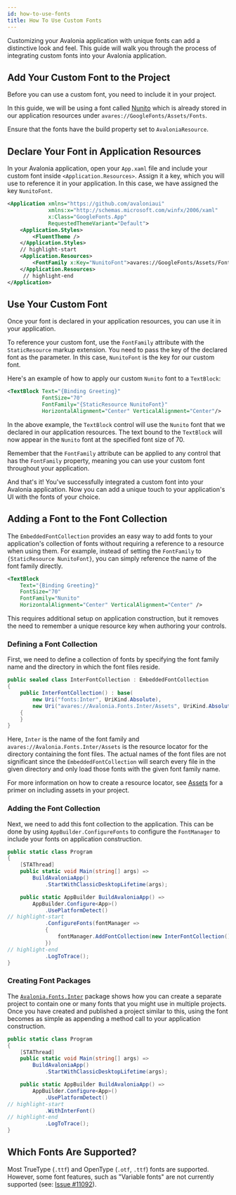 ```yaml
---
id: how-to-use-fonts
title: How To Use Custom Fonts
---
```


Customizing your Avalonia application with unique fonts can add a distinctive look and feel. This guide will walk you through the process of integrating custom fonts into your Avalonia application.

<GitHubSampleLink title="Google Fonts" link="https://github.com/AvaloniaUI/AvaloniaUI.QuickGuides/tree/main/GoogleFonts"/>

## Add Your Custom Font to the Project

Before you can use a custom font, you need to include it in your project.

In this guide, we will be using a font called [Nunito](https://fonts.google.com/specimen/Nunito) which is already stored in our application resources under `avares://GoogleFonts/Assets/Fonts`.

Ensure that the fonts have the build property set to `AvaloniaResource`.

## Declare Your Font in Application Resources

In your Avalonia application, open your `App.xaml` file and include your custom font inside `<Application.Resources>`. Assign it a key, which you will use to reference it in your application. In this case, we have assigned the key `NunitoFont`.

```xml title="App.axaml"
<Application xmlns="https://github.com/avaloniaui"
             xmlns:x="http://schemas.microsoft.com/winfx/2006/xaml"
             x:Class="GoogleFonts.App"
             RequestedThemeVariant="Default">
    <Application.Styles>
        <FluentTheme />
    </Application.Styles>
    // highlight-start
    <Application.Resources>
        <FontFamily x:Key="NunitoFont">avares://GoogleFonts/Assets/Fonts#Nunito</FontFamily>
    </Application.Resources>
     // highlight-end
</Application>
```

## Use Your Custom Font
Once your font is declared in your application resources, you can use it in your application.

To reference your custom font, use the `FontFamily` attribute with the `StaticResource` markup extension. You need to pass the key of the declared font as the parameter. In this case, `NunitoFont` is the key for our custom font.

Here's an example of how to apply our custom `Nunito` font to a `TextBlock`:

```xml
<TextBlock Text="{Binding Greeting}" 
           FontSize="70" 
           FontFamily="{StaticResource NunitoFont}" 
           HorizontalAlignment="Center" VerticalAlignment="Center"/>
```

In the above example, the `TextBlock` control will use the `Nunito` font that we declared in our application resources. The text bound to the `TextBlock` will now appear in the `Nunito` font at the specified font size of 70.

Remember that the `FontFamily` attribute can be applied to any control that has the `FontFamily` property, meaning you can use your custom font throughout your application.

And that's it! You've successfully integrated a custom font into your Avalonia application. Now you can add a unique touch to your application's UI with the fonts of your choice.

## Adding a Font to the Font Collection

The `EmbeddedFontCollection` provides an easy way to add fonts to your application's collection of fonts without requiring a reference to a resource when using them. For example, instead of setting the `FontFamily` to `{StaticResource NunitoFont}`, you can simply reference the name of the font family directly.

```xml
<TextBlock
    Text="{Binding Greeting}"
    FontSize="70"
    FontFamily="Nunito"
    HorizontalAlignment="Center" VerticalAlignment="Center" />
```

This requires additional setup on application construction, but it removes the need to remember a unique resource key when authoring your controls.

### Defining a Font Collection

First, we need to define a collection of fonts by specifying the font family name and the directory in which the font files reside.

```csharp title="InterFontCollection.cs"
public sealed class InterFontCollection : EmbeddedFontCollection
{
    public InterFontCollection() : base(
        new Uri("fonts:Inter", UriKind.Absolute),
        new Uri("avares://Avalonia.Fonts.Inter/Assets", UriKind.Absolute))
    {
    }
}
```

Here, `Inter` is the name of the font family and `avares://Avalonia.Fonts.Inter/Assets` is the resource locator for the directory containing the font files. The actual names of the font files are not significant since the `EmbeddedFontCollection` will search every file in the given directory and only load those fonts with the given font family name.

For more information on how to create a resource locator, see [Assets](../../basics/user-interface/assets) for a primer on including assets in your project.

### Adding the Font Collection

Next, we need to add this font collection to the application. This can be done by using `AppBuilder.ConfigureFonts` to configure the `FontManager` to include your fonts on application construction.

```csharp title="Program.cs"
public static class Program
{
    [STAThread]
    public static void Main(string[] args) =>
        BuildAvaloniaApp()
            .StartWithClassicDesktopLifetime(args);

    public static AppBuilder BuildAvaloniaApp() =>
        AppBuilder.Configure<App>()
            .UsePlatformDetect()
// highlight-start
            .ConfigureFonts(fontManager =>
            {
                fontManager.AddFontCollection(new InterFontCollection());
            })
// highlight-end
            .LogToTrace();
}
```

### Creating Font Packages

The [`Avalonia.Fonts.Inter`](https://github.com/AvaloniaUI/Avalonia/tree/master/src/Avalonia.Fonts.Inter) package shows how you can create a separate project to contain one or many fonts that you might use in multiple projects. Once you have created and published a project similar to this, using the font becomes as simple as appending a method call to your application construction.

```csharp title="Program.cs"
public static class Program
{
    [STAThread]
    public static void Main(string[] args) =>
        BuildAvaloniaApp()
            .StartWithClassicDesktopLifetime(args);

    public static AppBuilder BuildAvaloniaApp() =>
        AppBuilder.Configure<App>()
            .UsePlatformDetect()
// highlight-start
            .WithInterFont()
// highlight-end
            .LogToTrace();
}
```

## Which Fonts Are Supported?

Most TrueType (`.ttf`) and OpenType (`.otf`, `.ttf`) fonts are supported. However, some font features, such as "Variable fonts" are not currently supported (see: [Issue #11092](https://github.com/AvaloniaUI/Avalonia/issues/11092)).